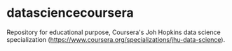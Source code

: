 # datasciencecoursera
Repository for educational purpose, Coursera's Joh Hopkins data science specialization (https://www.coursera.org/specializations/jhu-data-science).
